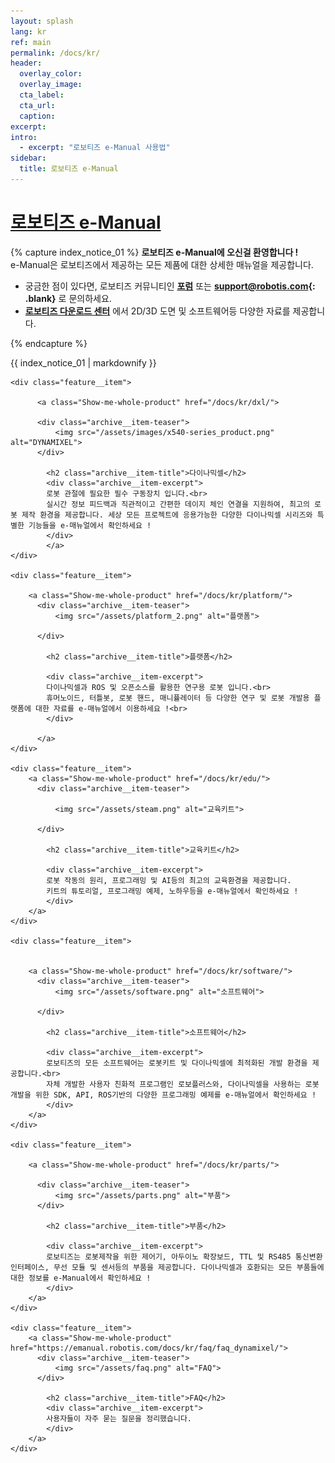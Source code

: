 ```yaml
---
layout: splash
lang: kr
ref: main
permalink: /docs/kr/
header:
  overlay_color:
  overlay_image:
  cta_label:
  cta_url:
  caption:
excerpt:
intro:
  - excerpt: "로보티즈 e-Manual 사용법"
sidebar:
  title: 로보티즈 e-Manual
---
```


# [로보티즈 e-Manual](#로보티즈-e-manual)

{% capture index_notice_01 %}
**로보티즈 e-Manual에 오신걸 환영합니다 !**  
e-Manual은 로보티즈에서 제공하는 모든 제품에 대한 상세한 매뉴얼을 제공합니다.

- 궁금한 점이 있다면, 로보티즈 커뮤니티인 **[포럼]** 또는 **[support@robotis.com](mailto:support@robotis.com){: .blank}** 로 문의하세요.
- **[로보티즈 다운로드 센터]** 에서 2D/3D 도면 및 소프트웨어등 다양한 자료를 제공합니다.

[포럼]: https://www.robotis.com/service/forum.php
[로보티즈 다운로드 센터]: http://en.robotis.com/service/downloadcenter.php

{% endcapture %}

<div class="notice--success">{{ index_notice_01 | markdownify }}</div>

<div class="feature__wrapper">

    <div class="feature__item">

          <a class="Show-me-whole-product" href="/docs/kr/dxl/">

          <div class="archive__item-teaser">
              <img src="/assets/images/x540-series_product.png" alt="DYNAMIXEL">
          </div>

            <h2 class="archive__item-title">다이나믹셀</h2>
            <div class="archive__item-excerpt">
            로봇 관절에 필요한 필수 구동장치 입니다.<br>
            실시간 정보 피드백과 직관적이고 간편한 데이지 체인 연결을 지원하여, 최고의 로봇 제작 환경을 제공합니다. 세상 모든 프로젝트에 응용가능한 다양한 다이나믹셀 시리즈와 특별한 기능들을 e-매뉴얼에서 확인하세요 !
            </div>
            </a>
    </div>

    <div class="feature__item">

        <a class="Show-me-whole-product" href="/docs/kr/platform/">
          <div class="archive__item-teaser">
              <img src="/assets/platform_2.png" alt="플랫폼">

          </div>

            <h2 class="archive__item-title">플랫폼</h2>

            <div class="archive__item-excerpt">
            다이나믹셀과 ROS 및 오픈소스를 활용한 연구용 로봇 입니다.<br>
            휴머노이드, 터틀봇, 로봇 핸드, 매니퓰레이터 등 다양한 연구 및 로봇 개발용 플랫폼에 대한 자료를 e-매뉴얼에서 이용하세요 !<br>
            </div>

          </a>
    </div>

    <div class="feature__item">
        <a class="Show-me-whole-product" href="/docs/kr/edu/">
          <div class="archive__item-teaser">

              <img src="/assets/steam.png" alt="교육키트">

          </div>

            <h2 class="archive__item-title">교육키트</h2>

            <div class="archive__item-excerpt">
            로봇 작동의 원리, 프로그래밍 및 AI등의 최고의 교육환경을 제공합니다.
            키트의 튜토리얼, 프로그래밍 예제, 노하우등을 e-매뉴얼에서 확인하세요 !
            </div>
        </a>
    </div>

    <div class="feature__item">


        <a class="Show-me-whole-product" href="/docs/kr/software/">
          <div class="archive__item-teaser">
              <img src="/assets/software.png" alt="소프트웨어">

          </div>

            <h2 class="archive__item-title">소프트웨어</h2>

            <div class="archive__item-excerpt">
            로보티즈의 모든 소프트웨어는 로봇키트 및 다이나믹셀에 최적화된 개발 환경을 제공합니다.<br>
            자체 개발한 사용자 친화적 프로그램인 로보플러스와, 다이나믹셀을 사용하는 로봇 개발을 위한 SDK, API, ROS기반의 다양한 프로그래밍 예제를 e-매뉴얼에서 확인하세요 !
            </div>
        </a>
    </div>

    <div class="feature__item">

        <a class="Show-me-whole-product" href="/docs/kr/parts/">

          <div class="archive__item-teaser">
              <img src="/assets/parts.png" alt="부품">
          </div>

            <h2 class="archive__item-title">부품</h2>

            <div class="archive__item-excerpt">
            로보티즈는 로봇제작을 위한 제어기, 아두이노 확장보드, TTL 및 RS485 통신변환 인터페이스, 무선 모듈 및 센서등의 부품을 제공합니다. 다이나믹셀과 호환되는 모든 부품들에 대한 정보를 e-Manual에서 확인하세요 !
            </div>
        </a>
    </div>

    <div class="feature__item">
        <a class="Show-me-whole-product" href="https://emanual.robotis.com/docs/kr/faq/faq_dynamixel/">
          <div class="archive__item-teaser">
              <img src="/assets/faq.png" alt="FAQ">
          </div>

            <h2 class="archive__item-title">FAQ</h2>
            <div class="archive__item-excerpt">
            사용자들이 자주 묻는 질문을 정리했습니다.
            </div>
        </a>
    </div>

</div>
